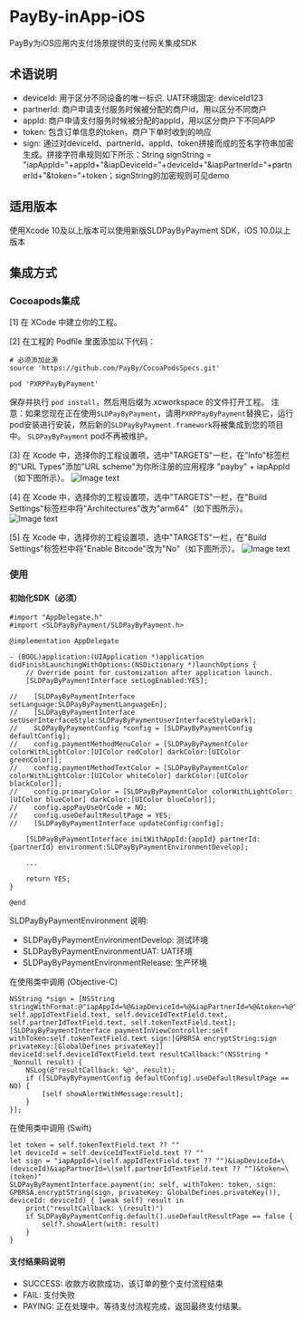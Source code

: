 # PayBy-inApp-iOS

PayBy为iOS应用内支付场景提供的支付网关集成SDK
## 术语说明
- deviceId: 用于区分不同设备的唯一标识. UAT环境固定: deviceId123
- partnerId: 商户申请支付服务时候被分配的商户id，用以区分不同商户
- appId: 商户申请支付服务时候被分配的appId，用以区分商户下不同APP
- token: 包含订单信息的token，商户下单时收到的响应
- sign: 通过对deviceId、partnerId、appId、token拼接而成的签名字符串加密生成。拼接字符串规则如下所示：String signString = "iapAppId="+appId+"&iapDeviceId="+deviceId+"&iapPartnerId="+partnerId+"&token="+token；signString的加密规则可见demo
## 适用版本
使用Xcode 10及以上版本可以使用新版SLDPayByPayment SDK，iOS 10.0以上版本
## 集成方式 
### Cocoapods集成

[1] 在 XCode 中建立你的工程。

[2] 在工程的 Podfile 里面添加以下代码：
```
# 必须添加此源
source 'https://github.com/PayBy/CocoaPodsSpecs.git' 

pod 'PXRPPayByPayment'
```
保存并执行 `pod install`，然后用后缀为.xcworkspace 的文件打开工程。
注意：如果您现在正在使用`SLDPayByPayment`，请用`PXRPPayByPayment`替换它，运行pod安装进行安装，然后新的`SLDPayByPayment.framework`将被集成到您的项目中。 `SLDPayByPayment` pod不再被维护。

[3] 在 Xcode 中，选择你的工程设置项，选中"TARGETS"一栏，在"Info"标签栏的"URL Types"添加"URL scheme"为你所注册的应用程序 "payby" + iapAppId（如下图所示）。
![Image text](https://github.com/PayBy/PayBy-inApp-iOS/blob/master/1661319255013.jpg) 

[4] 在 Xcode 中，选择你的工程设置项，选中"TARGETS"一栏，在"Build Settings"标签栏中将"Architectures"改为"arm64"（如下图所示）。
![Image text](https://github.com/PayBy/PayBy-inApp-iOS/blob/master/1661244568047.jpg)

[5] 在 Xcode 中，选择你的工程设置项，选中"TARGETS"一栏，在"Build Settings"标签栏中将"Enable Bitcode"改为"No"（如下图所示）。
![Image text](https://github.com/PayBy/PayBy-inApp-iOS/blob/master/1661244707155.jpg)

### 使用
#### 初始化SDK（必须）
```
#import "AppDelegate.h"
#import <SLDPayByPayment/SLDPayByPayment.h>

@implementation AppDelegate

- (BOOL)application:(UIApplication *)application didFinishLaunchingWithOptions:(NSDictionary *)launchOptions {
    // Override point for customization after application launch.
    [SLDPayByPaymentInterface setLogEnabled:YES];
    
//    [SLDPayByPaymentInterface setLanguage:SLDPayByPaymentLanguageEn];
//    [SLDPayByPaymentInterface setUserInterfaceStyle:SLDPayByPaymentUserInterfaceStyleDark];
//    SLDPayByPaymentConfig *config = [SLDPayByPaymentConfig defaultConfig];
//    config.paymentMethodMenuColor = [SLDPayByPaymentColor colorWithLightColor:[UIColor redColor] darkColor:[UIColor greenColor]];
//    config.paymentMethodTextColor = [SLDPayByPaymentColor colorWithLightColor:[UIColor whiteColor] darkColor:[UIColor blackColor]];
//    config.primaryColor = [SLDPayByPaymentColor colorWithLightColor:[UIColor blueColor] darkColor:[UIColor blueColor]];
//    config.appPayUseQrCode = NO;
//    config.useDefaultResultPage = YES;
//    [SLDPayByPaymentInterface updateConfig:config];

    [SLDPayByPaymentInterface initWithAppId:{appId} partnerId:{partnerId} environment:SLDPayByPaymentEnvironmentDevelop];

    ...

    return YES;
}

@end
```

SLDPayByPaymentEnvironment 说明:<br>
- SLDPayByPaymentEnvironmentDevelop: 测试环境<br>
- SLDPayByPaymentEnvironmentUAT: UAT环境<br>
- SLDPayByPaymentEnvironmentRelease: 生产环境<br>

在使用类中调用 (Objective-C)
```
NSString *sign = [NSString stringWithFormat:@"iapAppId=%@&iapDeviceId=%@&iapPartnerId=%@&token=%@", self.appIdTextField.text, self.deviceIdTextField.text, self.partnerIdTextField.text, self.tokenTextField.text];
[SLDPayByPaymentInterface paymentInViewController:self withToken:self.tokenTextField.text sign:[GPBRSA encryptString:sign privateKey:[GlobalDefines privateKey]] deviceId:self.deviceIdTextField.text resultCallback:^(NSString * _Nonnull result) {
    NSLog(@"resultCallback: %@", result);
    if ([SLDPayByPaymentConfig defaultConfig].useDefaultResultPage == NO) {
        [self showAlertWithMessage:result];
    }
}];
```

在使用类中调用 (Swift)
```
let token = self.tokenTextField.text ?? ""
let deviceId = self.deviceIdTextField.text ?? ""
let sign = "iapAppId=\(self.appIdTextField.text ?? "")&iapDeviceId=\(deviceId)&iapPartnerId=\(self.partnerIdTextField.text ?? "")&token=\(token)"
SLDPayByPaymentInterface.payment(in: self, withToken: token, sign: GPBRSA.encryptString(sign, privateKey: GlobalDefines.privateKey()), deviceId: deviceId) { [weak self] result in
    print("resultCallback: \(result)")
    if SLDPayByPaymentConfig.default().useDefaultResultPage == false {
        self?.showAlert(with: result)
    }
}
```

#### 支付结果码说明
- SUCCESS: 收款方收款成功，该订单的整个支付流程结束
- FAIL: 支付失败
- PAYING: 正在处理中。等待支付流程完成，返回最终支付结果。

